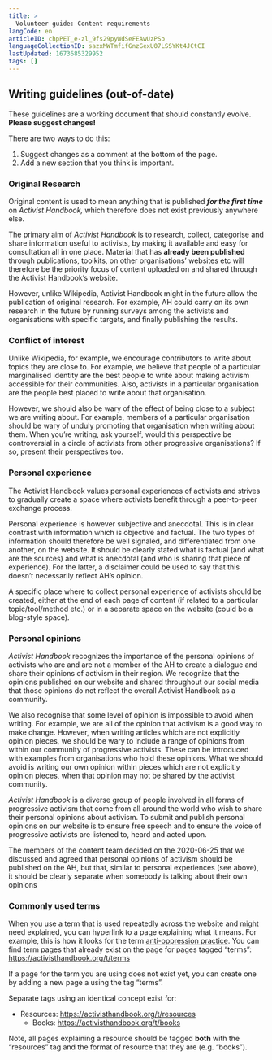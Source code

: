 ```yaml
---
title: >
  Volunteer guide: Content requirements
langCode: en
articleID: chpPET_e-zl_9fs29pyWdSeFEAwUzPSb
languageCollectionID: sazxMWTmfifGnzGexU07LSSYKt4JCtCI
lastUpdated: 1673685329952
tags: []
---
```


## Writing guidelines (out-of-date)

These guidelines are a working document that should constantly evolve. **Please suggest changes!**

There are two ways to do this:

1.  Suggest changes as a comment at the bottom of the page.
2.  Add a new section that you think is important.

### **Original Research**

Original content is used to mean anything that is published _**for the first time**_ on _Activist Handbook,_ which therefore does not exist previously anywhere else.

The primary aim of _Activist Handbook_ is to research, collect, categorise and share information useful to activists, by making it available and easy for consultation all in one place. Material that has **already been published** through publications, toolkits, on other organisations’ websites etc will therefore be the priority focus of content uploaded on and shared through the Activist Handbook’s website.

However, unlike Wikipedia, Activist Handbook might in the future allow the publication of original research. For example, AH could carry on its own research in the future by running surveys among the activists and organisations with specific targets, and finally publishing the results.

### **Conflict of interest**

Unlike Wikipedia, for example, we encourage contributors to write about topics they are close to. For example, we believe that people of a particular marginalised identity are the best people to write about making activism accessible for their communities. Also, activists in a particular organisation are the people best placed to write about that organisation.

However, we should also be wary of the effect of being close to a subject we are writing about. For example, members of a particular organisation should be wary of unduly promoting that organisation when writing about them. When you’re writing, ask yourself, would this perspective be controversial in a circle of activists from other progressive organisations? If so, present their perspectives too.

### Personal experience

The Activist Handbook values personal experiences of activists and strives to gradually create a space where activists benefit through a peer-to-peer exchange process.

Personal experience is however subjective and anecdotal. This is in clear contrast with information which is objective and factual. The two types of information should therefore be well signaled, and differentiated from one another, on the website. It should be clearly stated what is factual (and what are the sources) and what is anecdotal (and who is sharing that piece of experience). For the latter, a disclaimer could be used to say that this doesn’t necessarily reflect AH’s opinion.

A specific place where to collect personal experience of activists should be created, either at the end of each page of content (if related to a particular topic/tool/method etc.) or in a separate space on the website (could be a blog-style space).

### Personal opinions

_Activist Handbook_ recognizes the importance of the personal opinions of activists who are and are not a member of the AH to create a dialogue and share their opinions of activism in their region. We recognize that the opinions published on our website and shared throughout our social media that those opinions do not reflect the overall Activist Handbook as a community.

We also recognise that some level of opinion is impossible to avoid when writing. For example, we are all of the opinion that activism is a good way to make change. However, when writing articles which are not explicitly opinion pieces, we should be wary to include a range of opinions from within our community of progressive activists. These can be introduced with examples from organisations who hold these opinions. What we should avoid is writing our own opinion within pieces which are not explicitly opinion pieces, when that opinion may not be shared by the activist community.

_Activist Handbook_ is a diverse group of people involved in all forms of progressive activism that come from all around the world who wish to share their personal opinions about activism. To submit and publish personal opinions on our website is to ensure free speech and to ensure the voice of progressive activists are listened to, heard and acted upon.

The members of the content team decided on the 2020-06-25 that we discussed and agreed that personal opinions of activism should be published on the AH, but that, similar to personal experiences (see above), it should be clearly separate when somebody is talking about their own opinions

### Commonly used terms

When you use a term that is used repeatedly across the website and might need explained, you can hyperlink to a page explaining what it means. For example, this is how it looks for the term [anti-oppression practice](/anti-oppression). You can find term pages that already exist on the page for pages tagged “terms”: https://activisthandbook.org/t/terms

If a page for the term you are using does not exist yet, you can create one by adding a new page a using the tag “terms”.

Separate tags using an identical concept exist for:

-   Resources: https://activisthandbook.org/t/resources
    -   Books: https://activisthandbook.org/t/books

Note, all pages explaining a resource should be tagged **both** with the “resources” tag and the format of resource that they are (e.g. “books”).